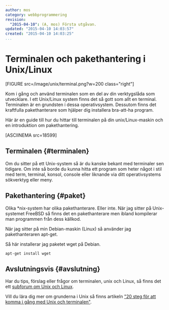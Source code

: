 ```yaml
---
author: mos
category: webbprogrammering
revision:
  "2015-04-10": (A, mos) Första utgåvan.
updated: "2015-04-10 14:03:57"
created: "2015-04-10 14:03:25"
...
```

Terminalen och pakethantering i Unix/Linux
==================================

[FIGURE src=/image/unix/terminal.png?w=200 class="right"]

Kom i gång och använd terminalen som en del av din verktygslåda som utvecklare. I ett Unix/Linux system finns det så gott som allt en terminal. Terminalen är en grundsten i dessa operativsystem. Dessutom finns det kraftfulla pakethanterare som hjälper dig installera bra-att-ha program.

Här är en guide till hur du hittar till terminalen på din unix/Linux-maskin och en introduktion om pakethantering.

<!--more-->

[ASCIINEMA src=18599]



Terminalen {#terminalen}
--------------------------------------

Om du sitter på ett Unix-system så är du kanske bekant med terminaler sen tidigare. Om inte så borde du kunna hitta ett program som heter något i stil med term, terminal, konsol, console eller liknande via ditt operativsystems sökverktyg eller meny. 



Pakethantering {#paket}
--------------------------------------

Olika *nix-system har olika pakethanterare. Eller inte. När jag sitter på Unix-systemet FreeBSD så finns det en pakethanterare men ibland kompilerar man programmen från dess källkod.

När jag sitter på min Debian-maskin (Linux) så använder jag pakethanteraren apt-get.

Så här installerar jag paketet wget på Debian.

```text
apt-get install wget
```



Avslutningsvis {#avslutning}
--------------------------------------

Har du tips, förslag eller frågor om terminalen, unix och Linux, så finns det ett [subforum om Unix och Linux](forum/viewforum.php?f=49).

Vill du lära dig mer om grunderna i Unix så finns artikeln ["20 steg för att komma i gång med Unix och terminalen"](kunskap/20-steg-for-att-komma-i-gang-med-unix-och-terminalen).




